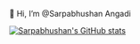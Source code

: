 👋 Hi, I’m @Sarpabhushan Angadi

[![Sarpabhushan's GitHub stats](https://github-readme-stats.vercel.app/api?username=Sarpabhushanangadi&theme=dark&show_icons=true)](https://github.com/sarpabhushanangadi/github-readme-stats)
<!---
Sarpabhushanangadi/Sarpabhushanangadi is a ✨ special ✨ repository because its `README.md` (this file) appears on your GitHub profile.
You can click the Preview link to take a look at your changes.
--->

